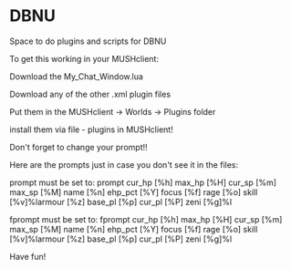 # DBNU
Space to do plugins and scripts for DBNU

To get this working in your MUSHclient:

   Download the My_Chat_Window.lua
   
   Download any of the other .xml plugin files

Put them in the MUSHclient -> Worlds -> Plugins folder

install them via file - plugins in MUSHclient! 

Don't forget to change your prompt!! 

Here are the prompts just in case you don't see it in the files:

prompt must be set to: prompt cur_hp [%h] max_hp [%H] cur_sp [%m] max_sp [%M] name [%n] ehp_pct [%Y] focus [%f] rage [%o] skill [%v]%larmour [%z] base_pl [%p] cur_pl [%P] zeni [%g]%l

fprompt must be set to: fprompt cur_hp [%h] max_hp [%H] cur_sp [%m] max_sp [%M] name [%n] ehp_pct [%Y] focus [%f] rage [%o] skill [%v]%larmour [%z] base_pl [%p] cur_pl [%P] zeni [%g]%l

Have fun! 


